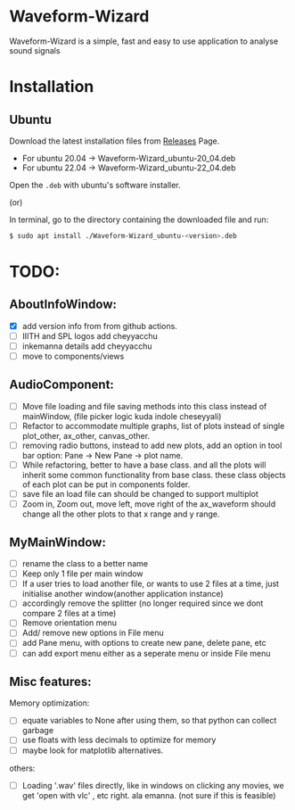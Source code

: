 # Waveform-Wizard

Waveform-Wizard is a simple, fast and easy to use application to analyse sound signals

# Installation

## Ubuntu

Download the latest installation files from [Releases](https://github.com/Abhinavreddy-B/Waveform-Wizard-2/releases) Page.

* For ubuntu 20.04 -> Waveform-Wizard_ubuntu-20_04.deb
* For ubuntu 22.04 -> Waveform-Wizard_ubuntu-22_04.deb

Open the `.deb` with ubuntu's software installer.

(or)

In terminal, go to the directory containing the downloaded file and run:

```sh
$ sudo apt install ./Waveform-Wizard_ubuntu-<version>.deb
```

# TODO:

## AboutInfoWindow:

- [x] add version info from from github actions.
- [ ] IIITH and SPL logos add cheyyacchu
- [ ] inkemanna details add cheyyacchu
- [ ] move to components/views

## AudioComponent:

- [ ] Move file loading and file saving methods into this class instead of mainWindow, (file picker logic kuda indole cheseyyali)
- [ ] Refactor to accommodate multiple graphs, list of plots instead of single plot_other, ax_other, canvas_other.
- [ ] removing radio buttons, instead to add new plots, add an option in tool bar option: Pane -> New Pane -> plot name. 
- [ ] While refactoring, better to have a base class. and all the plots will inherit some common functionality from base class. these  class objects of each plot can be put in components folder.
- [ ] save file an load file can should be changed to support multiplot
- [ ] Zoom in, Zoom out, move left, move right of the ax_waveform should change all the other plots to that x range and y range.

## MyMainWindow:

- [ ] rename the class to a better name
- [ ] Keep only 1 file per main window
- [ ] If a user tries to load another file, or wants to use 2 files at a time, just initialise another window(another application instance)
- [ ] accordingly remove the splitter (no longer required since we dont compare 2 files at a time)
- [ ] Remove orientation menu
- [ ] Add/ remove new options in File menu
- [ ] add Pane menu, with options to create new pane, delete pane, etc
- [ ] can add export menu either as a seperate menu or inside File menu

## Misc features:

Memory optimization:

- [ ] equate variables to None after using them, so that python can collect garbage
- [ ] use floats with less decimals to optimize for memory
- [ ] maybe look for matplotlib alternatives.

others:

- [ ] Loading '.wav' files directly, like in windows on clicking any movies, we get 'open with vlc' , etc right. ala emanna. (not sure if this is feasible)

